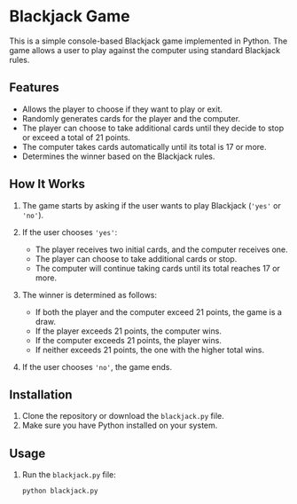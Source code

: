 # Blackjack Game

This is a simple console-based Blackjack game implemented in Python. The game allows a user to play against the computer using standard Blackjack rules.

## Features

- Allows the player to choose if they want to play or exit.
- Randomly generates cards for the player and the computer.
- The player can choose to take additional cards until they decide to stop or exceed a total of 21 points.
- The computer takes cards automatically until its total is 17 or more.
- Determines the winner based on the Blackjack rules.

## How It Works

1. The game starts by asking if the user wants to play Blackjack (`'yes'` or `'no'`).
2. If the user chooses `'yes'`:
   - The player receives two initial cards, and the computer receives one.
   - The player can choose to take additional cards or stop.
   - The computer will continue taking cards until its total reaches 17 or more.
3. The winner is determined as follows:
   - If both the player and the computer exceed 21 points, the game is a draw.
   - If the player exceeds 21 points, the computer wins.
   - If the computer exceeds 21 points, the player wins.
   - If neither exceeds 21 points, the one with the higher total wins.

4. If the user chooses `'no'`, the game ends.

## Installation

1. Clone the repository or download the `blackjack.py` file.
2. Make sure you have Python installed on your system.

## Usage

1. Run the `blackjack.py` file:
   ```bash
   python blackjack.py
